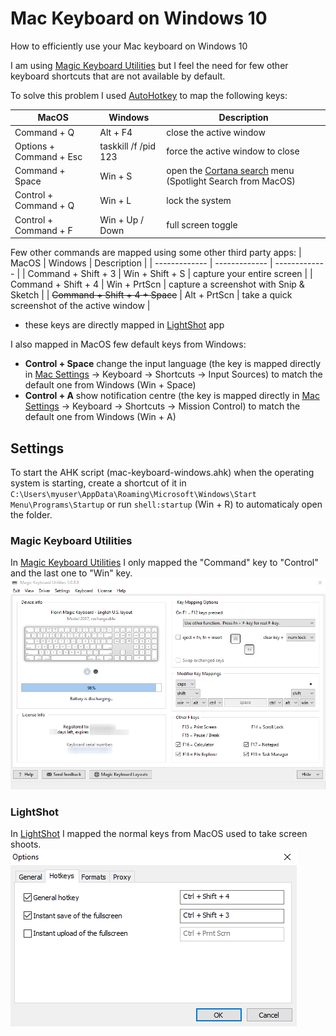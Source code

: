 # Mac Keyboard on Windows 10
How to efficiently use your Mac keyboard on Windows 10

I am using [Magic Keyboard Utilities](https://magicutilities.net/magic-keyboard/features) but I feel the need for few other keyboard shortcuts that are not available by default.

To solve this problem I used [AutoHotkey](https://www.autohotkey.com) to map the following keys:

| MacOS | Windows | Description |
| ------------- | ------------- | ------------- |
| Command + Q | Alt + F4 | close the active window |
| Options + Command + Esc | taskkill /f /pid 123 | force the active window to close |
| Command + Space | Win + S | open the [Cortana search](https://raw.githubusercontent.com/StancuFlorin/Mac-Keyboard-on-Windows/master/pics/Cortona%20Search.png) menu (Spotlight Search from MacOS) |
| Control + Command + Q | Win + L | lock the system |
| Control + Command + F | Win + Up / Down | full screen toggle |

Few other commands are mapped using some other third party apps:
| MacOS | Windows | Description |
| ------------- | ------------- | ------------- |
| Command + Shift + 3 | Win + Shift + S | capture your entire screen |
| Command + Shift + 4 | Win + PrtScn | capture a screenshot with Snip & Sketch |
| ~~Command + Shift + 4 + Space~~ | Alt + PrtScn | take a quick screenshot of the active window |
* these keys are directly mapped in [LightShot](https://app.prntscr.com) app

I also mapped in MacOS few default keys from Windows:
- **Control + Space** change the input language (the key is mapped directly in [Mac Settings](https://raw.githubusercontent.com/StancuFlorin/Mac-Keyboard-on-Windows/master/pics/Change%20Language.png) -> Keyboard -> Shortcuts -> Input Sources) to match the default one from Windows (Win + Space)
- **Control + A** show notification centre (the key is mapped directly in [Mac Settings](https://raw.githubusercontent.com/StancuFlorin/Mac-Keyboard-on-Windows/master/pics/Show%20Notifications.png) -> Keyboard -> Shortcuts -> Mission Control) to match the default one from Windows (Win + A)

## Settings

To start the AHK script (mac-keyboard-windows.ahk) when the operating system is starting, create a shortcut of it in ``C:\Users\myuser\AppData\Roaming\Microsoft\Windows\Start Menu\Programs\Startup`` or run ``shell:startup`` (Win + R) to automaticaly open the folder.

### Magic Keyboard Utilities
In [Magic Keyboard Utilities](https://magicutilities.net/magic-keyboard/features) I only mapped the "Command" key to "Control" and the last one to "Win" key.
![Magic Keyboard Utilities Settings](https://raw.githubusercontent.com/StancuFlorin/Mac-Keyboard-on-Windows/master/pics/Magic%20Keyboard%20Utilities.png "Magic Keyboard Utilities Settings")

### LightShot
In [LightShot](https://app.prntscr.com) I mapped the normal keys from MacOS used to take screen shoots. 
![LightShot](https://raw.githubusercontent.com/StancuFlorin/Mac-Keyboard-on-Windows/master/pics/LightShot.png "LightShot")
